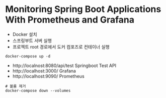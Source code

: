 # Monitoring Spring Boot Applications With Prometheus and Grafana

- Docker 설치
- 스프링부트 서버 실행
- 프로젝트 root 경로에서 도커 컴포즈로 컨테이너 실행

```shell
docker-compose up -d
```

- http://localnost:8080/api/test Springboot Test API
- http://localhost:3000/ Grafana
- http://localhost:9090/ Prometheus

```shell
# 볼륨 제거
docker-compose down --volumes
```

